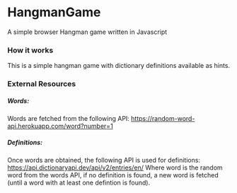 # HangmanGame
A simple browser Hangman game written in Javascript

### How it works
This is a simple hangman game with dictionary definitions available as hints.

### External Resources
##### Words:
Words are fetched from the following API: https://random-word-api.herokuapp.com/word?number=1

##### Definitions:
Once words are obtained, the following API is used for definitions: https://api.dictionaryapi.dev/api/v2/entries/en/<word>
Where word is the random word from the words API, if no definition is found, a new word is fetched (until a word with at least one defintion is found).
